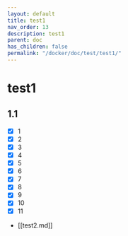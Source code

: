 ```yaml
---
layout: default
title: test1
nav_order: 13
description: test1
parent: doc
has_children: false
permalink: "/docker/doc/test/test1/"
---
```


# test1

## 1.1

- [x] 1
- [x] 2
- [x] 3
- [x] 4
- [x] 5
- [x] 6
- [x] 7
- [x] 8
- [x] 9
- [x] 10
- [x] 11
- [[test2.md]]
  
